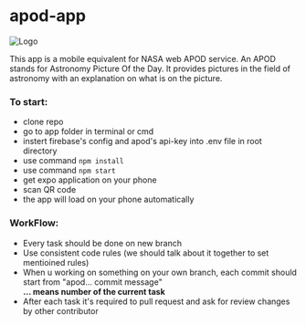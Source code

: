 # apod-app
![Logo](https://raw.githubusercontent.com/pankeny/apod-app/master/assets/logo.png?token=AFTLNJWUBKTQOETMRZOB7AC44MKTM)

This app is a mobile equivalent for NASA web APOD service. An APOD stands for Astronomy Picture Of the Day.
It provides pictures in the field of astronomy with an explanation on what is on the picture.

### To start:
* clone repo
* go to app folder in terminal or cmd
* instert firebase's config and apod's api-key into .env file in root directory
* use command `npm install`
* use command `npm start`
* get expo application on your phone
* scan QR code
* the app will load on your phone automatically 

### WorkFlow:
* Every task should be done on new branch
* Use consistent code rules (we should talk about it together to set mentioined rules)
* When u working on something on your own branch, each commit should start from "apod... commit message"      
    **... means number of the current task**
* After each task it's required to pull request and ask for review changes by other contributor

